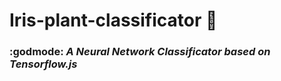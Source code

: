 # Iris-plant-classificator :tulip:
### :godmode: _A Neural Network Classificator based on Tensorflow.js_ 
